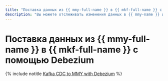 ```yaml
---
title: "Поставка данных из {{ mmy-full-name }} в {{ mkf-full-name }} с помощью Debezium"
description: "Вы можете отслеживать изменения данных в {{ mmy-name }} и отправлять их в {{ mkf-name }} с помощью технологии Change Data Capture (CDC)."
---
```


# Поставка данных из {{ mmy-full-name }} в {{ mkf-full-name }} с помощью Debezium

{% include notitle [Kafka CDC to MMY with Debezium](../../_tutorials/dataplatform/debezium-mmy.md) %}
